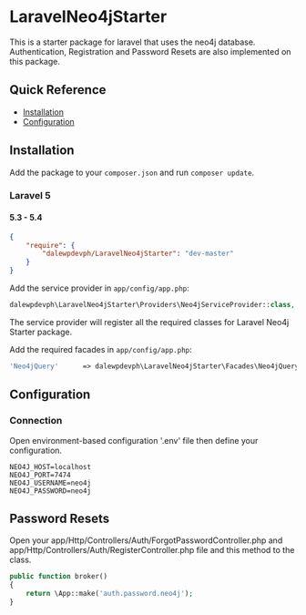 # LaravelNeo4jStarter

This is a starter package for laravel that uses the neo4j database. 
Authentication, Registration and Password Resets are also implemented on this package.

## Quick Reference

 - [Installation](#installation)
 - [Configuration](#configuration)

## Installation

Add the package to your `composer.json` and run `composer update`.

### Laravel 5

#### 5.3 - 5.4

```json
{
    "require": {
        "dalewpdevph/LaravelNeo4jStarter": "dev-master"
    }
}
```
Add the service provider in `app/config/app.php`:

```php
dalewpdevph\LaravelNeo4jStarter\Providers\Neo4jServiceProvider::class,
```
The service provider will register all the required classes for Laravel Neo4j Starter package.
  
Add the required facades in `app/config/app.php`:

```php
'Neo4jQuery' 	  => dalewpdevph\LaravelNeo4jStarter\Facades\Neo4jQueryFacade::class
```

## Configuration

### Connection

Open environment-based configuration '.env' file then define your configuration.

```
NEO4J_HOST=localhost
NEO4J_PORT=7474
NEO4J_USERNAME=neo4j
NEO4J_PASSWORD=neo4j
```

## Password Resets

Open your app/Http/Controllers/Auth/ForgotPasswordController.php and app/Http/Controllers/Auth/RegisterController.php 
file and this method to the class.

```php
public function broker()
{
	return \App::make('auth.password.neo4j');
}
```
